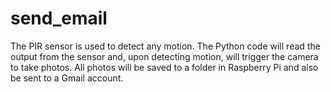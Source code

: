 # send_email
The PIR sensor is used to detect any motion. The Python code will read the output from the sensor and, upon detecting motion, will trigger the camera to take photos. All photos will be saved to a folder in Raspberry Pi and also be sent to a Gmail account.
